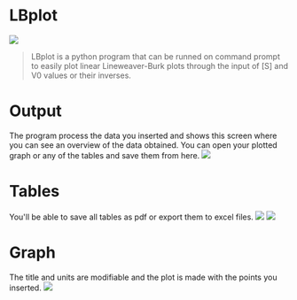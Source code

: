 # LBplot
![](https://i.imgur.com/7BUCjuJ.png)
>LBplot is a python program that can be runned on command prompt to easily plot linear Lineweaver-Burk plots through the input of [S] and V0 values or their inverses.

# Output
The program process the data you inserted and shows this screen where you can see an overview of the data obtained. You  can open your plotted graph or any of the tables and save them from here.
![](https://i.imgur.com/zvXNAJp.png)

# Tables
You'll be able to save all tables as pdf or export them to excel files.
![](https://i.imgur.com/7WKVrEO.png)
![](https://i.imgur.com/eXx5DAk.png)

# Graph
The title and units are modifiable and the plot is made with the points you inserted.
![](https://i.imgur.com/7BUCjuJ.png)
